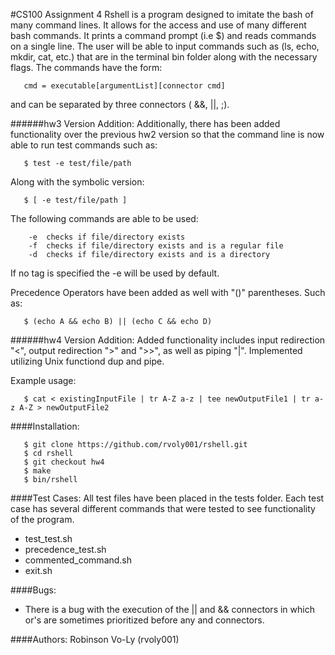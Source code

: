 #CS100 Assignment 4
Rshell is a program designed to imitate the bash of many command lines. It allows for the access and use of many different bash commands. It prints a command prompt (i.e $) and reads commands on a single line. The user will be able to input commands such as (ls, echo, mkdir, cat, etc.) that are in the terminal bin folder along with the necessary flags. The commands have the form:
```
   cmd = executable[argumentList][connector cmd]
```
and can be separated by three connectors ( &&, ||, ;). 

######hw3 Version Addition:
Additionally, there has been added functionality over the previous hw2 version so that the command line is now able to run test commands such as:
```
   $ test -e test/file/path
```
Along with the symbolic version:
```
   $ [ -e test/file/path ]
```

The following commands are able to be used:
```
    -e  checks if file/directory exists
    -f  checks if file/directory exists and is a regular file
    -d  checks if file/directory exists and is a directory
```
If no tag is specified the -e will be used by default.

Precedence Operators have been added as well with "()" parentheses. Such as:
```
   $ (echo A && echo B) || (echo C && echo D)
```

######hw4 Version Addition:
Added functionality includes input redirection "<", output redirection ">" and ">>", as well as piping "|". Implemented utilizing Unix functiond dup and pipe.

Example usage:
```
   $ cat < existingInputFile | tr A-Z a-z | tee newOutputFile1 | tr a-z A-Z > newOutputFile2
```

####Installation:
```
   $ git clone https://github.com/rvoly001/rshell.git
   $ cd rshell
   $ git checkout hw4
   $ make
   $ bin/rshell
```

####Test Cases:
All test files have been placed in the tests folder. Each test case has several different commands that were tested to see functionality of the program.
- test_test.sh
- precedence_test.sh
- commented_command.sh
- exit.sh

####Bugs:
- There is a bug with the execution of the || and && connectors in which or's are sometimes prioritized before any and connectors.

####Authors:
Robinson Vo-Ly (rvoly001)
